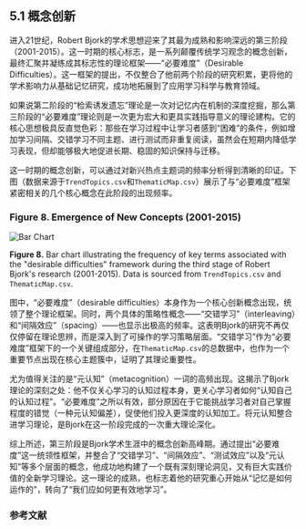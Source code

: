 ## 5.1 概念创新

进入21世纪，Robert Bjork的学术思想迎来了其最为成熟和影响深远的第三阶段（2001-2015）。这一时期的核心标志，是一系列颠覆传统学习观念的概念创新，最终汇聚并凝练成其标志性的理论框架——“必要难度”（Desirable Difficulties）。这一框架的提出，不仅整合了他前两个阶段的研究积累，更将他的学术影响力从基础记忆研究，成功地拓展到了应用学习科学与教育领域。

如果说第二阶段的“检索诱发遗忘”理论是一次对记忆内在机制的深度挖掘，那么第三阶段的“必要难度”理论则是一次更为宏大和更具实践指导意义的理论建构。它的核心思想极具反直觉色彩：那些在学习过程中让学习者感到“困难”的条件，例如增加学习间隔、交错学习不同主题、进行测试而非重复阅读，虽然会在短期内降低学习表现，但却能够极大地促进长期、稳固的知识保持与迁移。

这一时期的概念创新，可以通过对新兴热点主题词的频率分析得到清晰的印证。下图（数据来源于`TrendTopics.csv`和`ThematicMap.csv`）展示了与“必要难度”框架紧密相关的几个核心概念在此阶段的出现频率。

### Figure 8. Emergence of New Concepts (2001-2015)

![Bar Chart](https://mdn.alipayobjects.com/one_clip/afts/img/uje_Sa2QwhsAAAAARmAAAAgAoEACAQFr/original)

**Figure 8.** Bar chart illustrating the frequency of key terms associated with the "desirable difficulties" framework during the third stage of Robert Bjork's research (2001-2015). Data is sourced from `TrendTopics.csv` and `ThematicMap.csv`.

图中，“必要难度”（desirable difficulties）本身作为一个核心创新概念出现，统领了整个理论框架。同时，两个具体的策略性概念——“交错学习”（interleaving）和“间隔效应”（spacing）——也显示出极高的频率。这表明Bjork的研究不再仅仅停留在理论思辨，而是深入到了可操作的学习策略层面。“交错学习”作为“必要难度”框架下的一个关键组成部分，在`ThematicMap.csv`的总数据中，也作为一个重要节点出现在核心主题簇中，证明了其理论重要性。

尤为值得关注的是“元认知”（metacognition）一词的高频出现。这揭示了Bjork理论的深刻之处：他不仅关心学习的认知过程本身，更关心学习者如何“认知自己的认知过程”。“必要难度”之所以有效，部分原因在于它能挑战学习者对自己掌握程度的错觉（一种元认知偏差），促使他们投入更深度的认知加工。将元认知整合进学习理论，是Bjork在这一阶段完成的一次重大理论深化。

综上所述，第三阶段是Bjork学术生涯中的概念创新高峰期。通过提出“必要难度”这一统领性框架，并整合了“交错学习”、“间隔效应”、“测试效应”以及“元认知”等多个层面的概念，他成功地构建了一个既有深刻理论洞见，又有巨大实践价值的全新学习理论。这一理论的成熟，也标志着他的研究重心开始从“记忆是如何运作的”，转向了“我们应如何更有效地学习”。

### 参考文献


